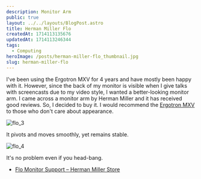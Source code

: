 ```yaml
---
description: Monitor Arm
public: true
layout: ../../layouts/BlogPost.astro
title: Herman Miller Flo
createdAt: 1714113135676
updatedAt: 1714113246344
tags:
  - Computing
heroImage: /posts/herman-miller-flo_thumbnail.jpg
slug: herman-miller-flo
---
```


I've been using the Ergotron MXV for 4 years and have mostly been happy with it.
However, since the back of my monitor is visible when I give talks with screencasts due to my video style, I wanted a better-looking monitor arm.
I came across a monitor arm by Herman Miller and it has received good reviews.
So, I decided to buy it.
I would recommend the [Ergotron MXV](https://amzn.to/3xTzi5N) to those who don't care about appearance.

![flo_3](/posts/herman-miller-flo_flo-3.jpg)

It pivots and moves smoothly, yet remains stable.

![flo_4](/posts/herman-miller-flo_flo-4.jpg)

It's no problem even if you head-bang.

- [Flo Monitor Support – Herman Miller Store](https://store.hermanmiller.com/office-furniture-desk-accessories-organization/flo-monitor-support/4545.html)
